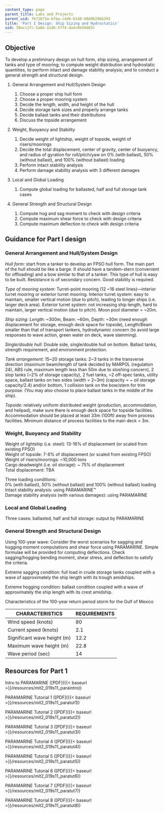 ```yaml
---
content_type: page
parent_title: Labs and Projects
parent_uid: fb72b73a-bfba-c4d4-6140-60d96296b293
title: 'Part I Design: Ship Sizing and Hydrostatics'
uid: 30acc1fc-5a6b-a1db-57f4-da4c0e56683c
---
```


Objective
---------

To develop a preliminary design on hull form, ship sizing, arrangement of tanks and type of mooring; to compute weight distribution and hydrostatic quantities, to perform intact and damage stability analysis; and to conduct a general strength and structural design.

1.  General Arrangement and Hull/System Design  
      
    1.  Choose a proper ship hull form
    2.  Choose a proper mooring system
    3.  Decide the length, width, and height of the hull
    4.  Decide storage tank sizes and properly arrange tanks
    5.  Decide ballast tanks and their distributions
    6.  Discuss the topside arrangement
  
3.  Weight, Buoyancy and Stability  
      
    1.  Decide weight of lightship, weight of topside, weight of risers/moorings
    2.  Decide the total displacement, center of gravity, center of buoyancy, and radius of gyration for roll/pitch/yaw on 0% (with ballast), 50% (without ballast), and 100% (without ballast) loading
    3.  Perform intact stability analysis
    4.  Perform damage stability analysis with 3 different damages
  
5.  Local and Global Loading  
      
    1.  Compute global loading for ballasted, half and full storage tank cases
  
7.  General Strength and Structural Design  
      
    1.  Compute hog and sag moment to check with design criteria
    2.  Compute maximum shear force to check with design criteria
    3.  Compute maximum deflection to check with design criteria

Guidance for Part I design
--------------------------

### General Arrangement and Hull/System Design

_Hull form:_ start from a tanker to develop an FPSO hull form. The main part of the hull should be like a barge. It should have a tandem-stern (convenient for offloading) and a bow similar to that of a tanker. This type of hull is easy to be built. Resistance is of secondary concern. Good stability is required.

_Type of mooring system:_ Turret-point mooring (12 ~16 steel lines)—interior turret mooring or exterior turret mooring. Interior turret system: easy to maintain, smaller vertical motion (due to pitch), leading to longer ships (i.e. larger deck area). Exterior turret system: not increasing ship length, hard to maintain, larger vertical motion (due to pitch). Moon pool diameter = ~20m.

_Ship sizing: Length:_ ~300m, Beam: ~60m, Depth: ~30m (need enough displacement for storage, enough deck space for topside), Length/Beam smaller than that of transport tankers, hydrodynamic concern (to avoid large responses to wave action, green water on deck, wave slamming).

_Single/double hull:_ Double side, single/double hull on bottom. Ballast tanks, strength requirement, and environment protection.

_Tank arrangement:_ 15~20 storage tanks: 2~3 tanks in the transverse direction (maximum beam/length of tank decided by MARPOL (regulation 24), ABS rule, maximum length less than 50m due to sloshing concern), 2 slop tanks (~2% of storage capacity), 2 fuel tanks, ~2 off-spec tanks, utility space, ballast tanks on two sides (width = 2~3m) (capacity = ~ oil storage capacity/2.4) and/or bottom, 1 collision tank on the bow/stern for trim purpose. (You may also choose to place ballast tanks in the middle of the ship).

_Topside:_ relatively uniform distributed weight (production, accommodation, and helipad), make sure there is enough deck space for topside facilities. Accommodation should be placed at least 33m (100ft) away from process facilities. Minimum distance of process facilities to the main deck = 3m.

### Weight, Buoyancy and Stability

Weight of lightship (i.e. steel): 13-16% of displacement (or scaled from existing FPSO)  
Weight of topside: 7-8% of displacement (or scaled from existing FPSO)  
Weight of risers/moorings: ~10,000 tons  
Cargo deadweight (i.e. oil storage): ~ 75% of displacement  
Total displacement: TBA

Three loading conditions:  
0% (with ballast), 50% (without ballast) and 100% (without ballast) loading  
Intact stability analysis: using PARAMARINE™  
Damage stability analysis (with various damages): using PARAMARINE

### Local and Global Loading

Three cases: ballasted, half and full storage: output by PARAMARINE

### General Strength and Structural Design

Using 100-year wave: Consider the worst scenarios for sagging and hogging moment computations and shear force using PARAMARINE. Simple formulae will be provided for computing deflections. Check sagging/hogging bending moment, shear stress, and deflection to satisfy the criteria.

Extreme sagging condition: full load in crude storage tanks coupled with a wave of approximately the ship length with its trough amidships.

Extreme hogging condition: ballast condition coupled with a wave of approximately the ship length with its crest amidship.

Characteristics of the 100-year return period storm for the Gulf of Mexico

| CHARACTERISTICS | REQUIREMENTS |
| --- | --- |
| Wind speed (knots) | 80 |
| Current speed (knots) | 2.1 |
| Significant wave height (m) | 12.2 |
| Maximum wave height (m) | 22.8 |
| Wave period (sec) | 14 

Resources for Part 1
--------------------

Intro to PARAMARINE ([PDF]({{< baseurl >}}/resources/mit2_019s11_paraintro))

PARAMARINE Tutorial 1 ([PDF]({{< baseurl >}}/resources/mit2_019s11_paratut1))

PARAMARINE Tutorial 2 ([PDF]({{< baseurl >}}/resources/mit2_019s11_paratut2))

PARAMARINE Tutorial 3 ([PDF]({{< baseurl >}}/resources/mit2_019s11_paratut3))

PARAMARINE Tutorial 4 ([PDF]({{< baseurl >}}/resources/mit2_019s11_paratut4))

PARAMARINE Tutorial 5 ([PDF]({{< baseurl >}}/resources/mit2_019s11_paratut5))

PARAMARINE Tutorial 6 ([PDF]({{< baseurl >}}/resources/mit2_019s11_paratut6))

PARAMARINE Tutorial 7 ([PDF]({{< baseurl >}}/resources/mit2_019s11_paratut7))

PARAMARINE Tutorial 8 ([PDF]({{< baseurl >}}/resources/mit2_019s11_paratut8))